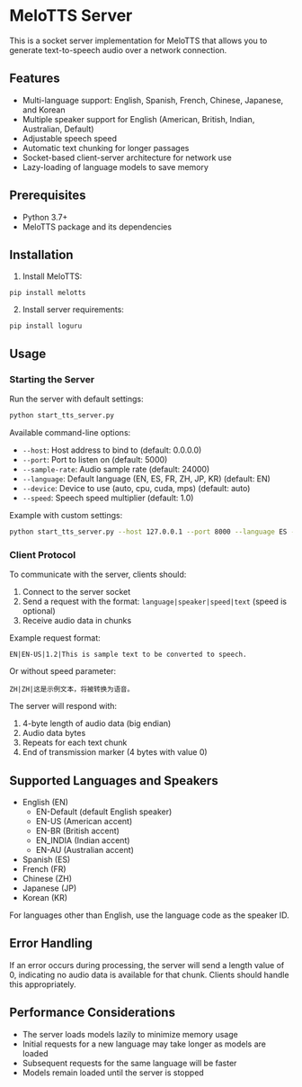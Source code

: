 # MeloTTS Server

This is a socket server implementation for MeloTTS that allows you to generate text-to-speech audio over a network connection.

## Features

- Multi-language support: English, Spanish, French, Chinese, Japanese, and Korean
- Multiple speaker support for English (American, British, Indian, Australian, Default)
- Adjustable speech speed
- Automatic text chunking for longer passages
- Socket-based client-server architecture for network use
- Lazy-loading of language models to save memory

## Prerequisites

- Python 3.7+
- MeloTTS package and its dependencies

## Installation

1. Install MeloTTS:
```
pip install melotts
```

2. Install server requirements:
```
pip install loguru
```

## Usage

### Starting the Server

Run the server with default settings:

```bash
python start_tts_server.py
```

Available command-line options:

- `--host`: Host address to bind to (default: 0.0.0.0)
- `--port`: Port to listen on (default: 5000)
- `--sample-rate`: Audio sample rate (default: 24000)
- `--language`: Default language (EN, ES, FR, ZH, JP, KR) (default: EN)
- `--device`: Device to use (auto, cpu, cuda, mps) (default: auto)
- `--speed`: Speech speed multiplier (default: 1.0)

Example with custom settings:

```bash
python start_tts_server.py --host 127.0.0.1 --port 8000 --language ES --device cuda --speed 1.2
```

### Client Protocol

To communicate with the server, clients should:

1. Connect to the server socket
2. Send a request with the format: `language|speaker|speed|text` (speed is optional)
3. Receive audio data in chunks

Example request format:
```
EN|EN-US|1.2|This is sample text to be converted to speech.
```

Or without speed parameter:
```
ZH|ZH|这是示例文本，将被转换为语音。
```

The server will respond with:
1. 4-byte length of audio data (big endian)
2. Audio data bytes
3. Repeats for each text chunk
4. End of transmission marker (4 bytes with value 0)

## Supported Languages and Speakers

- English (EN)
  - EN-Default (default English speaker)
  - EN-US (American accent)
  - EN-BR (British accent)
  - EN_INDIA (Indian accent)
  - EN-AU (Australian accent)
- Spanish (ES)
- French (FR)
- Chinese (ZH)
- Japanese (JP)
- Korean (KR)

For languages other than English, use the language code as the speaker ID.

## Error Handling

If an error occurs during processing, the server will send a length value of 0, indicating no audio data is available for that chunk. Clients should handle this appropriately.

## Performance Considerations

- The server loads models lazily to minimize memory usage
- Initial requests for a new language may take longer as models are loaded
- Subsequent requests for the same language will be faster
- Models remain loaded until the server is stopped 